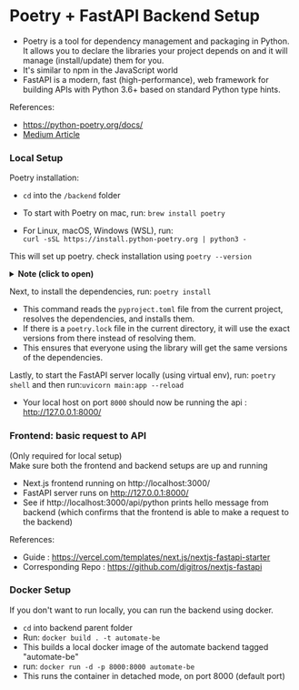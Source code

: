 # Poetry + FastAPI Backend Setup

- Poetry is a tool for dependency management and packaging in Python. It allows you to declare the libraries your project depends on and it will manage (install/update) them for you. 
- It's similar to npm in the JavaScript world
- FastAPI is a modern, fast (high-performance), web framework for building APIs with Python 3.6+ based on standard Python type hints.

References: 
- https://python-poetry.org/docs/
- [Medium Article](https://medium.com/@caetanoog/start-your-first-fastapi-server-with-poetry-in-10-minutes-fef90e9604d9)

### Local Setup

Poetry installation:

- `cd` into the `/backend` folder
- To start with Poetry on mac, run: `brew install poetry`

- For Linux, macOS, Windows (WSL), run:  
`curl -sSL https://install.python-poetry.org | python3 -`

This will set up poetry. check installation using `poetry --version`

<details>
<summary><strong>Note (click to open)</strong></summary>
<br>

>(Read **only** if you have added a new import to `main.py` that requires a package not currently listed in `pyproject.toml` file)

- `pyproject.toml` file will not be automatically updated when you modify your `.py` files. 

- The `pyproject.toml` file is a configuration file that specifies the dependencies and other settings for your Python project. It doesn't automatically track the imports or other changes in your Python files.

- If you add a new import to your Python files that requires a package not currently listed in your `pyproject.toml` file, you need to manually add that package to the `[tool.poetry.dependencies]` section of your `pyproject.toml` file.

- After adding a new dependency, you should run `poetry lock` to update your `.lock` file, and then `poetry install` to install the new dependency. If you're using Docker, you should also rebuild your Docker image to include the new dependency.

</details>

Next, to install the dependencies, run: `poetry install`

- This command reads the `pyproject.toml` file from the current project, resolves the dependencies, and installs them.
- If there is a `poetry.lock` file in the current directory, it will use the exact versions from there instead of resolving them. 
- This ensures that everyone using the library will get the same versions of the dependencies.

Lastly, to start the FastAPI server locally (using virtual env), run:
`poetry shell`
and then run:`uvicorn main:app --reload`

- Your local host on port `8000` should now be running the api : http://127.0.0.1:8000/

### Frontend: basic request to API

(Only required for local setup)  
Make sure both the frontend and backend setups are up and running

- Next.js frontend running on http://localhost:3000/  
- FastAPI server runs on http://127.0.0.1:8000/ 
- See if http://localhost:3000/api/python prints hello message from backend (which confirms that the frontend is able to make a request to the backend)

References:
- Guide : https://vercel.com/templates/next.js/nextjs-fastapi-starter
- Corresponding Repo : https://github.com/digitros/nextjs-fastapi

### Docker Setup

If you don't want to run locally, you can run the backend using docker.

- `cd` into backend parent folder
- Run: `docker build . -t automate-be`
- This builds a local docker image of the automate backend tagged "automate-be"
- run: `docker run -d -p 8000:8000 automate-be`
- This runs the container in detached mode, on port 8000 (default port)